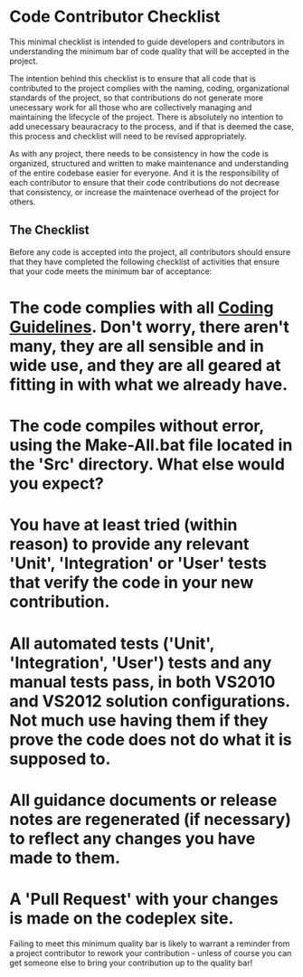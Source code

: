 # Code Contributor Checklist

This minimal checklist is intended to guide developers and contributors in understanding the minimum bar of code quality that will be accepted in the project. 

The intention behind this checklist is to ensure that all code that is contributed to the project complies with the naming, coding, organizational standards of the project, so that contributions do not generate more unecessary work for all those who are collectively managing and maintaining the lifecycle of the project. There is absolutely no intention to add unecessary beauracracy to the process, and if that is deemed the case, this process and checklist will need to be revised appropriately.

As with any project, there needs to be consistency in how the code is organized, structured and written to make maintenance and understanding of the entire codebase easier for everyone. And it is the responsibility of each contributor to ensure that their code contributions do not decrease that consistency, or increase the maintenace overhead of the project for others.

## The Checklist
Before any code is accepted into the project, all contributors should ensure that they have completed the following checklist of activities that ensure that your code meets the minimum bar of acceptance:
# The code complies with all [Coding Guidelines](Coding-Guidelines). Don't worry, there aren't many, they are all sensible and in wide use, and they are all geared at fitting in with what we already have.
# The code compiles without error, using the Make-All.bat file located in the 'Src' directory. What else would you expect?
# You have at least tried (within reason) to provide any relevant 'Unit', 'Integration' or 'User' tests that verify the code in your new contribution.
# All automated tests ('Unit', 'Integration', 'User') tests and any manual tests pass, in both VS2010 and VS2012 solution configurations. Not much use having them if they prove the code does not do what it is supposed to.
# All guidance documents or release notes are regenerated (if necessary) to reflect any changes you have made to them.
# A 'Pull Request' with your changes is made on the codeplex site.

Failing to meet this minimum quality bar is likely to warrant a reminder from a project contributor to rework your contribution - unless of course you can get someone else to bring your contribution up to the quality bar!
